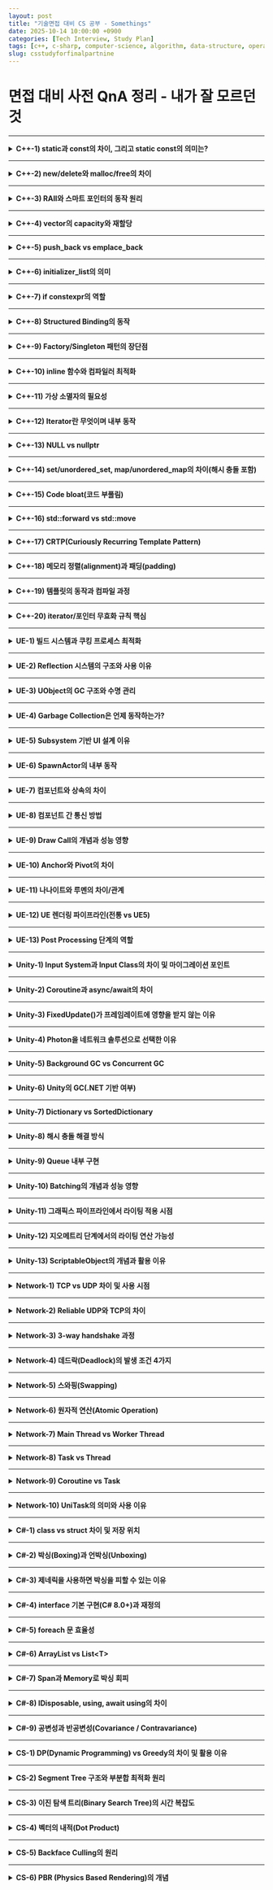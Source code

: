 ```yaml
---
layout: post
title: "기술면접 대비 CS 공부 - Somethings"
date: 2025-10-14 10:00:00 +0900
categories: [Tech Interview, Study Plan]
tags: [c++, c-sharp, computer-science, algorithm, data-structure, operating-system, network, database, design-pattern, unity, unreal]
slug: csstudyforfinalpartnine
---
```


# 면접 대비 사전 QnA 정리 - 내가 잘 모르던 것

---

<details markdown="1">
<summary><strong>C++-1) static과 const의 차이, 그리고 static const의 의미는?</strong></summary>

**핵심 요약**  
`static`은 저장 영역/수명(정적 수명)과 연결되고, `const`는 변경 불가(불변성)를 뜻합니다.  
`static const`는 **프로그램 전체 수명**을 가지며 **수정 불가**인 정적 상수를 만들 때 사용합니다.

**특징 및 상세설명**  
- `static (전역/네임스페이스)` : 내부 링크(translation unit 한정)로 심벌 노출을 제한.  
- `static (함수 내부)` : 첫 호출 시 한 번 초기화, 이후 호출 간 값 유지.  
- `static (클래스 멤버)` : 인스턴스가 아닌 **클래스 차원 공유**. 별도 정의 필요.  
- `const` : 읽기 전용. 포인터/참조의 ‘무엇이 고정되는지’ 주의(`const int*` vs `int* const`).  
- `static const` : 컴파일타임 상수로 사용 가능(특히 정수형/열거형 대체), ODR 규칙에 유의.

**면접식 답변**  
> `static`은 수명과 링크에, `const`는 변경 가능성에 대한 키워드입니다.  
> 둘을 합친 `static const`는 프로그램 전반에서 공유되지만 수정할 수 없는 상수를 정의할 때 유용합니다.  
> 특히 클래스의 `static const int`는 헤더에 선언하고 소스에서 정의해 ODR 문제를 피합니다.

</details>

---

<details markdown="1">
<summary><strong>C++-2) new/delete와 malloc/free의 차이</strong></summary>

**핵심 요약**  
`new/delete`는 **생성자/소멸자 호출**과 **타입 안전성**을 보장하고,  
`malloc/free`는 **바이트 단위 메모리 할당/해제**만 수행합니다.

**특징 및 상세설명**  
- `new` : 타입 크기 계산 + 메모리 할당 + 생성자 호출, 실패 시 예외(`std::bad_alloc`).  
- `delete` : 소멸자 호출 + 메모리 해제. 배열은 `delete[]`.  
- `malloc/free` : 생성자/소멸자 호출 없음, 실패 시 `nullptr` 반환.  
- 혼용 금지 : `new` ↔ `free`, `malloc` ↔ `delete`는 UB.  
- 배치 new(placement new) : 이미 확보된 버퍼에서 객체 구성 가능.

**면접식 답변**  
> 객체 수명 관리가 필요한 C++에서는 `new/delete`가 맞고, C 스타일 버퍼가 필요하면 `malloc/free`를 씁니다.  
> 생성자/소멸자 호출이 필요한 타입에는 반드시 `new/delete`를 사용해야 합니다.

</details>

---

<details markdown="1">
<summary><strong>C++-3) RAII와 스마트 포인터의 동작 원리</strong></summary>

**핵심 요약**  
RAII는 **자원은 객체의 수명에 묶는다**는 규칙이고, 스마트 포인터는 이를 구현한 **자원 소유 래퍼**입니다.

**특징 및 상세설명**  
- 블록(스코프) 종료 시 소멸자가 호출되며 자원 해제.  
- `std::unique_ptr` : 단일 소유, 이동만 허용.  
- `std::shared_ptr` : 참조 카운팅 기반 공동 소유. `std::weak_ptr`은 순환참조 방지.  
- 예외 안전성 : 소멸자가 예외 없이 자원 정리 → 리소스 누수 방지.

**면접식 답변**  
> 파일 핸들, 메모리, 뮤텍스 같은 자원을 객체 수명에 연결해 자동 정리하는 패턴이 RAII입니다.  
> 실무에선 원칙적으로 생 포인터 대신 `unique_ptr`/`shared_ptr`로 소유권을 명시합니다.

</details>

---

<details markdown="1">
<summary><strong>C++-4) vector의 capacity와 재할당</strong></summary>

**핵심 요약**  
`size`는 사용 중 원소 수, `capacity`는 재할당 없이 담을 수 있는 최대치입니다.  
용량 초과 삽입 시 **더 큰 버퍼로 이동**하며 **기존 포인터/참조가 무효화**됩니다.

**특징 및 상세설명**  
- 재할당 시 보통 1.5~2배 성장(구현 의존).  
- `reserve(n)`으로 재할당 횟수/무효화를 줄임.  
- `shrink_to_fit()`은 비구속적(non-binding) 힌트.

**면접식 답변**  
> 반복 삽입 전 예상 크기만큼 `reserve`하면 성능과 안정성이 좋아집니다.  
> 재할당 후 iterator/포인터가 무효화됨을 항상 염두에 둬야 합니다.

</details>

---

<details markdown="1">
<summary><strong>C++-5) push_back vs emplace_back</strong></summary>

**핵심 요약**  
`push_back`은 **이미 만들어진 객체**를 복사/이동해서 넣고,  
`emplace_back`은 **컨테이너 내부에서 직접 생성**합니다.

**특징 및 상세설명**  
- 복사/이동 비용 절감 가능(특히 비가벼운 타입).  
- 단, 모든 경우에 `emplace_back`이 빠른 건 아님(완벽 전달/생성자 오버로드 주의).  

**면접식 답변**  
> 생성 비용이 큰 타입은 `emplace_back(args...)`가 유리합니다.  
> 단순 POD나 이미 RVO가 잘 되는 경우 성능 차는 미미할 수 있습니다.

</details>

---

<details markdown="1">
<summary><strong>C++-6) initializer_list의 의미</strong></summary>

**핵심 요약**  
중괄호 `{}` 초기화를 **타입 안전**하게 전달하기 위한 **가벼운 뷰 타입**입니다.

**특징 및 상세설명**  
- `std::initializer_list<T>`는 요소 복사본의 포인터+크기 보유(읽기 전용).  
- 오버로드 모호성: `initializer_list`가 있으면 그 오버로드가 우선될 수 있음.

**면접식 답변**  
> 컨테이너 생성 시 `{1,2,3}` 같은 문법을 지원하고, 함수 인자로 리스트 리터럴을 자연스럽게 받을 수 있습니다.

</details>

---

<details markdown="1">
<summary><strong>C++-7) if constexpr의 역할</strong></summary>

**핵심 요약**  
컴파일타임 조건 분기로, **거짓 분기 코드는 아예 인스턴스화되지 않음** → SFINAE 대체/간소화.

**특징 및 상세설명**  
- 템플릿 메타프로그래밍 가독성 향상.  
- 잘못된 분기 구문이라도 인스턴스화되지 않으면 오류 없음.

**면접식 답변**  
> 타입 특성에 따라 컴파일 시 코드를 선택해 성능과 가독성을 동시에 확보합니다.

</details>

---

<details markdown="1">
<summary><strong>C++-8) Structured Binding의 동작</strong></summary>

**핵심 요약**  
튜플/배열/구조체를 **분해(binding)** 해서 여러 변수로 동시에 초기화합니다.

**특징 및 상세설명**  
- `auto [x,y] = pair;`  
- 참조 여부는 좌변 선언으로 제어(`auto& [x,y]`).  
- 비공개 멤버 구조체는 분해 불가(분해 요구 사항 충족 필요).

**면접식 답변**  
> 반환값이 많은 함수에서 간결하게 다룰 수 있어 코드 가독성이 크게 좋아집니다.

</details>

---

<details markdown="1">
<summary><strong>C++-9) Factory/Singleton 패턴의 장단점</strong></summary>

**핵심 요약**  
Factory는 생성 책임을 캡슐화, Singleton은 전역적 유일 인스턴스 보장.

**특징 및 상세설명**  
- Factory 장점: 결합도↓, 테스트 용이, 생성 로직 중앙화.  
- Factory 단점: 클래스 수 증가, 과설계 위험.  
- Singleton 장점: 유일성, 접근 용이.  
- Singleton 단점: 전역 상태/숨은 의존성, 테스트 어려움, 생명주기 관리 문제.

**면접식 답변**  
> 생성 복잡성은 Factory로 분리하고, Singleton은 정말 **전역적 유일성**이 필요할 때만 신중히 사용합니다.

</details>

---

<details markdown="1">
<summary><strong>C++-10) inline 함수와 컴파일러 최적화</strong></summary>

**핵심 요약**  
`inline` 키워드는 **ODR(한 정의 규칙) 보조** 의미가 커졌고,  
인라인 여부 결정은 **컴파일러 최적화**가 주도합니다.

**특징 및 상세설명**  
- 강제 인라인이 아님(힌트).  
- 작은/자주 호출/간단한 함수는 최적화 단계에서 자동 인라인 가능.  
- 헤더 정의 허용을 위한 `inline`(ODR) 사용 빈번.

**면접식 답변**  
> 성능 튜닝은 프로파일링으로 판단하고, 인라인 여부는 컴파일러에 맡기는 것이 현대 C++의 기본 접근입니다.

</details>

---

<details markdown="1">
<summary><strong>C++-11) 가상 소멸자의 필요성</strong></summary>

**핵심 요약**  
기반 클래스 포인터로 **다형적 삭제** 시 소멸자를 가상으로 해야 **리소스 누수를 방지**합니다.

**특징 및 상세설명**  
- `Base* p = new Derived; delete p;`에서 `~Base()`가 가상이 아니면 `~Derived()` 미호출.  
- 인터페이스 역할 클래스는 **반드시 가상 소멸자**.

**면접식 답변**  
> 다형성 계층의 루트는 가상 소멸자를 넣는 것이 안전한 규칙입니다.

</details>

---

<details markdown="1">
<summary><strong>C++-12) Iterator란 무엇이며 내부 동작</strong></summary>

**핵심 요약**  
이터레이터는 컨테이너 요소에 대한 **포인터 유사 추상화**입니다.

**특징 및 상세설명**  
- 카테고리: 입력/출력/전진/양방향/임의접근.  
- 컨테이너 변경 시 무효화 규칙 다름(vector 재할당 등).  
- `begin()/end()`로 범위 기반 for 지원.

**면접식 답변**  
> 포인터처럼 보이지만 컨테이너 구현에 독립적이어서 일반화 알고리즘을 가능하게 합니다.

</details>

---

<details markdown="1">
<summary><strong>C++-13) NULL vs nullptr</strong></summary>

**핵심 요약**  
`nullptr`는 **타입이 있는 null 포인터 상수**(std::nullptr_t), 오버로드 해석이 안전합니다.

**특징 및 상세설명**  
- `NULL`은 구현에 따라 `0` 정의 → 정수 오버로드로 잘못 분해 가능.  
- `nullptr` 사용이 현대 C++의 표준.

**면접식 답변**  
> 모호성 제거와 타입 안전성을 위해 항상 `nullptr`을 사용합니다.

</details>

---

<details markdown="1">
<summary><strong>C++-14) set/unordered_set, map/unordered_map의 차이(해시 충돌 포함)</strong></summary>

**핵심 요약**  
`set/map`은 **정렬 트리(RB-Tree)**, `unordered_*`는 **해시 버킷** 기반.

**특징 및 상세설명**  
- 시간복잡도: 트리 O(logN), 해시 평균 O(1) / 최악 O(N).  
- 해시 충돌 처리: 체이닝(버킷에 리스트/노드), 로드팩터 관리, 리해싱.  
- 순서 보장: 트리는 정렬 순서, 해시는 순서 없음.

**면접식 답변**  
> 탐색 빈도가 높고 정렬이 불필요하면 `unordered_*`, 정렬 순회/범위 질의가 필요하면 `set/map`이 유리합니다.

</details>

---

<details markdown="1">
<summary><strong>C++-15) Code bloat(코드 부풀림)</strong></summary>

**핵심 요약**  
템플릿과 인라인 남용 등으로 **바이너리 크기와 I-캐시 압박**이 커지는 현상입니다.

**특징 및 상세설명**  
- 원인: 과도한 템플릿 인스턴스화, 인라인, 중복 코드 생성.  
- 대책: Pimpl, 템플릿 분리/재사용, 링크 타임 최적화(LTO), 가상 호출로 중복 축소.

**면접식 답변**  
> 핫패스가 아니면 인라인을 아끼고, 공통 로직을 템플릿-매개변수화로 중복 없이 설계합니다.

</details>

---

<details markdown="1">
<summary><strong>C++-16) std::forward vs std::move</strong></summary>

**핵심 요약**  
`std::move`는 **무조건 rvalue 캐스팅**,  
`std::forward<T>`는 **전달받은 값 범주를 보존**하는 조건부 캐스팅입니다.

**특징 및 상세설명**  
- 완벽 전달(perfect forwarding) : 템플릿 매개변수 `T&&`와 `forward<T>`의 조합.  
- `move` 남용 시 유효성 상실 주의.

**면접식 답변**  
> “내가 받았던 그 값 범주 그대로” 넘기려면 `forward`, 강제로 이동 의미를 주려면 `move`를 씁니다.

</details>

---

<details markdown="1">
<summary><strong>C++-17) CRTP(Curiously Recurring Template Pattern)</strong></summary>

**핵심 요약**  
파생 클래스가 **자기 자신을 템플릿 인자로 기반 클래스에 전달**하는 패턴으로,  
정적 다형성과 믹스인 구현에 사용됩니다.

**특징 및 상세설명**  
- 가상 호출 없이 파생 타입별 최적화/바인딩.  
- 정책 기반 설계(policy-based design)에 유용.

**면접식 답변**  
> 런타임 오버헤드 없이 다형적 확장을 구현할 때 CRTP를 고려합니다.

</details>

---

<details markdown="1">
<summary><strong>C++-18) 메모리 정렬(alignment)과 패딩(padding)</strong></summary>

**핵심 요약**  
정렬은 타입이 요구하는 **주소 배치 제약**, 패딩은 이를 맞추기 위해 삽입되는 **채움 바이트**입니다.

**특징 및 상세설명**  
- 멤버 선언 순서에 따라 구조체 크기/패딩이 달라짐.  
- `alignas`, `alignof`로 제어 가능.  
- 잘못된 정렬 접근은 성능 저하/하드웨어 예외 가능.

**면접식 답변**  
> 큰 정렬 요구 멤버를 앞에 배치해 패딩을 최소화하고, SIMD 타입은 `alignas`로 정렬을 맞춥니다.

</details>

---

<details markdown="1">
<summary><strong>C++-19) 템플릿의 동작과 컴파일 과정</strong></summary>

**핵심 요약**  
템플릿은 **인스턴스화 시점**에 코드가 생성되며, ODR/가시성 규칙에 민감합니다.

**특징 및 상세설명**  
- 선언/정의는 보통 헤더에 둬야 함(가시성 필요).  
- 인스턴스화 시점의 종속 이름/오버로드 해결.  
- 링크 단계에서 동일 인스턴스 병합(LTO와 상호작용).

**면접식 답변**  
> 템플릿은 “코드 생성기”라서 헤더에 구현을 두고, 종속 이름 규칙과 인스턴스화 타이밍을 이해해야 빌드 오류를 줄일 수 있습니다.

</details>

---

<details markdown="1">
<summary><strong>C++-20) iterator/포인터 무효화 규칙 핵심</strong></summary>

**핵심 요약**  
컨테이너 변경(재할당/삭제) 시 **기존 참조가 무효**가 될 수 있습니다.

**특징 및 상세설명**  
- `vector` : 재할당/삽입/삭제로 광범위 무효화.  
- `list` : 노드 기반 → 다른 요소에 영향 적음.  
- `unordered_*` : 리해시 시 이터레이터 무효화, 참조는 유지(구현 의존 항목 확인).

**면접식 답변**  
> 성능 최적화보다 먼저 **무효화 규칙**을 안전하게 지키는 게 크래시/UB를 막는 최우선입니다.
</details>

---

<details markdown="1">
<summary><strong>UE-1) 빌드 시스템과 쿠킹 프로세스 최적화</strong></summary>

**핵심 요약**  
Unreal의 빌드는 `Build.cs` 설정을 바탕으로 모듈 단위로 진행되며, 쿠킹은 **리소스를 플랫폼별 실행 가능 포맷으로 변환**하는 과정이다.  
쿠킹 최적화의 핵심은 **불필요한 Asset/Shader/Localization 변환 최소화**다.

**특징 및 상세설명**  
- 빌드 파이프라인: UBT(Unreal Build Tool) → UHT(Reflection Header) → 링커 → Pak 생성.  
- 쿠킹은 에디터→Cooked Data(압축, 압축 해제, 캐싱) → 패키징.  
- `-iterate` 옵션으로 변경된 Asset만 재쿠킹.  
- `Derived Data Cache(DDC)` 재활용으로 빌드 속도 향상.  
- CI/CD에서 Headless 빌드 시 `CookOnTheFly` 서버 사용 가능.

**면접식 답변**  
> UBT와 UHT는 각각 코드와 메타데이터를 처리하고, 쿠킹은 콘텐츠를 플랫폼별 실행 가능한 형태로 바꿉니다.  
> 쿠킹 속도는 DDC 재사용과 Incremental Cook 설정으로 크게 개선됩니다.

</details>

---

<details markdown="1">
<summary><strong>UE-2) Reflection 시스템의 구조와 사용 이유</strong></summary>

**핵심 요약**  
Reflection은 **런타임 타입 정보(RTTI)**와 **에디터/GC/리플리케이션 지원**을 위해 Unreal에서 별도 구현된 메타데이터 시스템이다.

**특징 및 상세설명**  
- `UCLASS`, `USTRUCT`, `UPROPERTY`, `UFUNCTION` 매크로로 메타데이터 등록.  
- UHT(Unreal Header Tool)가 파싱 후 `.generated.h` 생성.  
- GC, 리플리케이션, 블루프린트 노출 모두 Reflection 기반.  
- C++의 RTTI보다 더 풍부한 런타임 메타 정보 제공.

**면접식 답변**  
> Unreal은 C++의 RTTI 대신 자체 리플렉션을 사용해 에디터, GC, 리플리케이션을 통합적으로 지원합니다.  
> `UObject` 계열만 이 시스템을 활용할 수 있습니다.

</details>

---

<details markdown="1">
<summary><strong>UE-3) UObject의 GC 구조와 수명 관리</strong></summary>

**핵심 요약**  
UObject는 Unreal의 **Garbage Collector(GC)**에서 추적 관리되며,  
참조가 없고 `RF_RootSet`에 속하지 않으면 수거 대상이 된다.

**특징 및 상세설명**  
- `AddToRoot()`로 수거 방지 가능, `RemoveFromRoot()`로 해제.  
- `UPROPERTY()`로 참조 등록 시 GC 추적됨.  
- `NewObject()`와 `ConstructObject()`의 차이는 컨텍스트/Outer 처리.  
- GC는 Mark-and-Sweep 방식이며, Tick 루프 내에서 주기적 수행.

**면접식 답변**  
> UObject는 GC 대상이므로 일반 포인터 관리보다 안전하지만,  
> UPROPERTY 누락 시 수거될 수 있어 항상 참조를 명시해야 합니다.

</details>

---

<details markdown="1">
<summary><strong>UE-4) Garbage Collection은 언제 동작하는가?</strong></summary>

**핵심 요약**  
엔진 루프 중 `UEngine::Tick()` 과정에서 **Mark-and-Sweep** 형태로 주기적으로 호출된다.

**특징 및 상세설명**  
- `CollectGarbage()` 직접 호출로 수동 실행 가능.  
- PIE(Play In Editor)나 Level 전환 시 강제 수집.  
- GC 주기는 `gc.TimeBetweenPurgingPendingKillObjects` 등으로 제어 가능.  
- Editor 환경은 더 자주 실행됨.

**면접식 답변**  
> 대부분의 상황에서 엔진이 자동으로 GC를 수행하지만,  
> 대용량 객체나 레벨 전환 직후엔 명시적 호출로 메모리 피크를 조절하기도 합니다.

</details>

---

<details markdown="1">
<summary><strong>UE-5) Subsystem 기반 UI 설계 이유</strong></summary>

**핵심 요약**  
UIController를 `UGameInstanceSubsystem`에 두면 **Persistent Level 간 UI 유지**와  
**전역적 초기화 순서 제어**가 가능하다.

**특징 및 상세설명**  
- `GameInstanceSubsystem`: 월드 전환 시에도 유지.  
- `UIController`가 레이어(Canvas)별로 Widget을 관리.  
- GameMode/UI 간 의존성 분리 → 모듈화.  
- `InitializeSubsystems()`로 순차 초기화 보장.

**면접식 답변**  
> 서브시스템 기반 설계로 UI 생명주기를 월드와 분리해  
> Seamless Travel 중에도 UI를 유지하고, 전역 컨트롤을 통합할 수 있습니다.

</details>

---

<details markdown="1">
<summary><strong>UE-6) SpawnActor의 내부 동작</strong></summary>

**핵심 요약**  
`SpawnActor`는 **CDO(Class Default Object)**를 복제(clone)해 새로운 인스턴스를 생성한다.

**특징 및 상세설명**  
- Actor 생성 순서: CDO 복제 → 생성자 → `PostInitProperties()` → `BeginPlay()`.  
- `SpawnParameters`로 Owner/CollisionHandling 등 제어.  
- 네트워크 환경에선 서버만 실제 스폰 → 클라이언트는 리플리케이션으로 반영.

**면접식 답변**  
> `SpawnActor`는 CDO 복제 기반이므로 초기값 설정은 CDO에 정의하는 게 깔끔합니다.  
> 네트워크 게임에선 반드시 서버에서 스폰해야 동기화가 이루어집니다.

</details>

---

<details markdown="1">
<summary><strong>UE-7) 컴포넌트와 상속의 차이</strong></summary>

**핵심 요약**  
상속은 **is-a**, 컴포넌트는 **has-a** 관계.  
컴포넌트는 기능을 조합할 때, 상속은 공통 인터페이스를 확장할 때 사용.

**특징 및 상세설명**  
- 상속은 계층 깊어질수록 유연성 감소.  
- 컴포넌트는 `UActorComponent` 또는 `USceneComponent` 기반.  
- 블루프린트 기반 클래스에서 재사용성 극대화.

**면접식 답변**  
> 상속은 기본 속성과 행위의 일관성을 유지할 때,  
> 컴포넌트는 여러 기능을 조립할 때 더 적합합니다.

</details>

---

<details markdown="1">
<summary><strong>UE-8) 컴포넌트 간 통신 방법</strong></summary>

**핵심 요약**  
컴포넌트 간 직접 참조보단 **Delegate/EventDispatcher/Interface**를 활용한다.

**특징 및 상세설명**  
- C++에서는 `DECLARE_DYNAMIC_MULTICAST_DELEGATE`로 브로드캐스트 가능.  
- BP에서는 Event Dispatcher로 유사 동작.  
- Interface 기반 접근 시 의존성 최소화.

**면접식 답변**  
> 상호 참조를 피하려면 인터페이스나 델리게이트를 이용해  
> 이벤트 기반 통신을 설계하는 것이 안전합니다.

</details>

---

<details markdown="1">
<summary><strong>UE-9) Draw Call의 개념과 성능 영향</strong></summary>

**핵심 요약**  
Draw Call은 GPU에 “이 오브젝트를 렌더링하라”는 **렌더 명령 단위**이다.  
CPU → GPU 전송 호출 횟수이며, 많을수록 오버헤드 증가.

**특징 및 상세설명**  
- Draw Call 병합 = Batching / Instancing.  
- 머티리얼/셰이더/텍스처 변경은 추가 Draw Call 발생.  
- UE에서 `r.MeshDrawCommands.*`로 모니터링 가능.

**면접식 답변**  
> Draw Call은 CPU-GPU 사이 병목의 핵심 원인입니다.  
> 동일 머티리얼/메시를 묶어 배칭하면 프레임타임을 줄일 수 있습니다.

</details>

---

<details markdown="1">
<summary><strong>UE-10) Anchor와 Pivot의 차이</strong></summary>

**핵심 요약**  
Anchor는 **위치 기준(부모 기준 비율)**,  
Pivot은 **회전/스케일 기준(자기 자신 내 비율)**을 의미한다.

**특징 및 상세설명**  
- Anchor는 레이아웃 조정 시 반응형 UI에 중요.  
- Pivot은 애니메이션 회전/스케일 기준점 제어.  
- UE 에디터에서 Anchor는 파란 사각, Pivot은 노란 점으로 표시.

**면접식 답변**  
> Anchor는 “어디에 붙을지”, Pivot은 “어디를 중심으로 회전할지”의 차이입니다.

</details>

---

<details markdown="1">
<summary><strong>UE-11) 나나이트와 루멘의 차이/관계</strong></summary>

**핵심 요약**  
Nanite는 **지오메트리 스트리밍**,  
Lumen은 **글로벌 일루미네이션(GI)** 시스템이다.

**특징 및 상세설명**  
- Nanite: 삼각형 단위 가시성 스트리밍(LOD 대체).  
- Lumen: 실시간 반사/간접광 계산.  
- 둘 다 GPU 연산 기반으로 CPU 부하 감소.  
- 상호 독립적이지만 렌더 파이프라인에서 통합적으로 작동.

**면접식 답변**  
> Nanite는 “디테일 유지”, Lumen은 “조명 품질 개선”으로  
> UE5의 두 핵심 렌더링 혁신 기술입니다.

</details>

---

<details markdown="1">
<summary><strong>UE-12) UE 렌더링 파이프라인(전통 vs UE5)</strong></summary>

**핵심 요약**  
전통 UE는 **Deferred Rendering** 기반,  
UE5는 Nanite+Lumen 중심의 **Virtualized Pipeline**으로 진화했다.

**특징 및 상세설명**  
- UE4: GBuffer 생성 → Lighting Pass → Post Processing.  
- UE5: Nanite Geometry Pass → Lumen GI → Virtual Shadow Map.  
- 하이엔드 환경에선 RTX Path Tracer 병행 가능.

**면접식 답변**  
> UE5는 GBuffer 중심의 구조에서 벗어나 지오메트리와 조명 모두 가상화된 파이프라인으로 옮겨왔습니다.

</details>

---

<details markdown="1">
<summary><strong>UE-13) Post Processing 단계의 역할</strong></summary>

**핵심 요약**  
렌더링 후 최종 화면에 **후처리 효과(Bloom, DoF, Tonemapping)**를 적용하는 과정이다.

**특징 및 상세설명**  
- UE에서 `PostProcessVolume` 또는 `PostProcessMaterial`로 제어.  
- 렌더 타깃에 적용되는 셰이더 기반 이미지 연산.  
- 후처리 순서: Tonemap → Exposure → FX.  

**면접식 답변**  
> 후처리는 최종 시각적 완성도를 높이지만,  
> 효과가 많을수록 GPU 비용이 증가하므로 품질과 성능의 균형이 중요합니다.

</details>

---

<details markdown="1">
<summary><strong>Unity-1) Input System과 Input Class의 차이 및 마이그레이션 포인트</strong></summary>

**핵심 요약**  
`Input Class`는 **구버전 단일 입력 API**,  
`Input System`은 **이벤트 기반, 멀티 디바이스 대응형** 입력 처리 시스템이다.

**특징 및 상세설명**  
- `Input.GetKey` / `GetAxis` → 즉시 폴링 방식.  
- `Input System`은 `InputAction` 기반으로 입력 이벤트를 바인딩.  
- 멀티플레이, 리바인딩, 디바이스 핫스왑 지원.  
- Player Settings → “Active Input Handling”을 New로 변경해야 충돌 없음.

**면접식 답변**  
> 새 Input System은 이벤트 기반이라 구조적이고, 리바인딩/패드 지원이 자연스럽습니다.  
> 단, 기존 `Input`과 병행 시 예외(`InvalidOperationException`)가 자주 발생하므로 완전 전환이 필요합니다.

</details>

---

<details markdown="1">
<summary><strong>Unity-2) Coroutine과 async/await의 차이</strong></summary>

**핵심 요약**  
Coroutine은 **프레임 단위 일시 정지**,  
`async/await`은 **비동기 태스크(Task 기반)** 로직 제어를 위한 C# 기능이다.

**특징 및 상세설명**  
- Coroutine: `yield return`으로 프레임 타이밍 제어.  
- async: 스레드 풀 활용, CPU 비동기 작업에 적합.  
- `UniTask`를 이용하면 둘의 장점을 통합 가능.  
- Coroutine은 Unity 메인 스레드에서만 동작.

**면접식 답변**  
> Coroutine은 “시간 기반 흐름 제어”, async는 “I/O 기반 병렬 처리”에 적합합니다.  
> Unity에서는 UI나 애니메이션은 Coroutine, 파일 I/O나 네트워크는 async를 씁니다.

</details>

---

<details markdown="1">
<summary><strong>Unity-3) FixedUpdate()가 프레임레이트에 영향을 받지 않는 이유</strong></summary>

**핵심 요약**  
`FixedUpdate()`는 **물리 시뮬레이션 주기(Time.fixedDeltaTime)**에 따라 일정하게 호출된다.

**특징 및 상세설명**  
- 렌더링 프레임과 분리된 물리 프레임.  
- deltaTime은 고정값(기본 0.02초).  
- `Time.fixedDeltaTime` 변경 시 물리 해상도 조절 가능.

**면접식 답변**  
> 물리 엔진의 안정성을 위해 일정 간격으로 동작하며, 프레임이 느려도 여러 번 호출되어 시뮬레이션이 일관됩니다.

</details>

---

<details markdown="1">
<summary><strong>Unity-4) Photon을 네트워크 솔루션으로 선택한 이유</strong></summary>

**핵심 요약**  
Photon은 **서버리스 구조, 빠른 프로토타이핑, 안정된 매칭/룸 시스템**을 제공한다.

**특징 및 상세설명**  
- UDP 기반, 자체 Relay Server 보유.  
- Custom Properties로 상태 동기화 가능.  
- 서버 구축 없이 PUN/Realtime SDK로 손쉽게 구현 가능.  
- 비용 구조가 단순(유저 수 기반).

**면접식 답변**  
> 빠른 구현과 상용 안정성을 원할 때 Photon이 적합합니다.  
> 반면 Dedicated Server 제어가 필요하면 Mirror나 Netcode for GameObjects가 낫습니다.

</details>

---

<details markdown="1">
<summary><strong>Unity-5) Background GC vs Concurrent GC</strong></summary>

**핵심 요약**  
둘 다 **메인 스레드 정지 시간(STW, Stop The World)**을 줄이기 위한 GC 방식이다.

**특징 및 상세설명**  
- Background GC: 백그라운드 스레드에서 마크 단계 수행.  
- Concurrent GC: 메인 스레드와 병행 실행, 성능 부하 감소.  
- Unity 2021+는 Mono/.NET GC 개선으로 Concurrent 지원 확대.

**면접식 답변**  
> Background는 정지 시간 감소, Concurrent는 STW 최소화로 부드러운 프레임 유지에 도움됩니다.  
> GC 설정은 Editor 로그에서 “Incremental GC”로 확인할 수 있습니다.

</details>

---

<details markdown="1">
<summary><strong>Unity-6) Unity의 GC(.NET 기반 여부)</strong></summary>

**핵심 요약**  
Unity의 GC는 **Mono/.NET 런타임의 Mark-Sweep 기반**이며, 일부 플랫폼에서 Incremental GC를 사용한다.

**특징 및 상세설명**  
- Unity 2019 LTS 이후 Incremental GC 옵션 추가.  
- IL2CPP 빌드 시에도 관리 객체는 별도 추적.  
- 세대별(Generation) 구조는 사용하지 않음.  
- `GC.Collect()`는 강제 호출이지만 비추천.

**면접식 답변**  
> Unity는 자체 GC를 쓰지 않고 Mono/.NET 기반을 커스터마이징했습니다.  
> 현재는 Incremental GC로 한 프레임당 작업을 분산합니다.

</details>

---

<details markdown="1">
<summary><strong>Unity-7) Dictionary vs SortedDictionary</strong></summary>

**핵심 요약**  
`Dictionary`는 **해시 기반**,  
`SortedDictionary`는 **이진 트리 기반(정렬된 Key 보장)**이다.

**특징 및 상세설명**  
- Dictionary: 평균 O(1), 순서 없음.  
- SortedDictionary: O(logN), Key 정렬 유지.  
- 내부 구현: `Dictionary`는 해시 테이블, `SortedDictionary`는 Red-Black Tree.

**면접식 답변**  
> 순서가 필요하면 SortedDictionary, 단순 조회면 Dictionary를 씁니다.

</details>

---

<details markdown="1">
<summary><strong>Unity-8) 해시 충돌 해결 방식</strong></summary>

**핵심 요약**  
Unity의 `Dictionary`는 **체이닝(Chaining)** 방식으로 해시 충돌을 해결한다.

**특징 및 상세설명**  
- 동일 버킷에 여러 Key 존재 가능.  
- 각 Entry는 연결 리스트 형태로 관리.  
- .NET 7 이후 Open Addressing 일부 적용 (Unity는 Mono 기반이라 이전 구조).

**면접식 답변**  
> 해시 충돌은 완전히 피할 수 없으므로, Key 분포를 고려한 커스텀 해시 함수를 쓰는 게 좋습니다.

</details>

---

<details markdown="1">
<summary><strong>Unity-9) Queue 내부 구현</strong></summary>

**핵심 요약**  
배열 기반 **순환 버퍼 구조**로 구현되어 있다.

**특징 및 상세설명**  
- head/tail 인덱스를 이용해 O(1) 입출력.  
- capacity 초과 시 2배 확장.  
- Enqueue/Dequeue 시 실제 데이터 이동 없음.

**면접식 답변**  
> 큐는 단순 연결 리스트보다 캐시 효율이 높고, 순환 버퍼 방식으로 빠른 연산이 가능합니다.

</details>

---

<details markdown="1">
<summary><strong>Unity-10) Batching의 개념과 성능 영향</strong></summary>

**핵심 요약**  
Batching은 여러 오브젝트를 **하나의 Draw Call로 묶는 최적화** 기법이다.

**특징 및 상세설명**  
- Static Batching: 움직이지 않는 오브젝트 병합.  
- Dynamic Batching: 작은 Mesh를 런타임에 병합.  
- GPU Instancing: 동일 Mesh를 여러 번 렌더링.  
- 오버헤드: Mesh 병합, Transform 업로드.

**면접식 답변**  
> Static은 메모리, Dynamic은 CPU 비용이 늘지만 DrawCall 감소 효과가 큽니다.  
> 가장 이상적인 방식은 Instancing 기반입니다.

</details>

---

<details markdown="1">
<summary><strong>Unity-11) 그래픽스 파이프라인에서 라이팅 적용 시점</strong></summary>

**핵심 요약**  
라이팅은 **Fragment(픽셀) 셰이더 단계**에서 주로 적용된다.

**특징 및 상세설명**  
- Vertex 단계에서 조명 계산 시 “버텍스 라이팅”.  
- Fragment 단계에서 조명 계산 시 “픽셀 라이팅”.  
- URP는 Forward+ 기반, HDRP는 Deferred 기반.

**면접식 답변**  
> 정밀한 라이팅이 필요한 장면은 픽셀 단위 조명이 필수이며, Forward vs Deferred 구조 선택에 따라 계산 위치가 달라집니다.

</details>

---

<details markdown="1">
<summary><strong>Unity-12) 지오메트리 단계에서의 라이팅 연산 가능성</strong></summary>

**핵심 요약**  
이론상 가능하지만, **정확도가 낮고 제한적**이다.

**특징 및 상세설명**  
- Vertex 셰이더에서 근사 조명 계산 가능.  
- GPU 연산량 감소하지만 하이라이트 정확도 떨어짐.  
- 일반적으로 그림자/스페큘러 표현 불가.

**면접식 답변**  
> 저성능 환경에서는 버텍스 라이팅을 사용하지만,  
> 현대 파이프라인에서는 픽셀 단위 계산이 표준입니다.

</details>

---

<details markdown="1">
<summary><strong>Unity-13) ScriptableObject의 개념과 활용 이유</strong></summary>

**핵심 요약**  
`ScriptableObject`는 **에셋 형태의 데이터 컨테이너**로,  
메모리 절약과 데이터 재사용을 위한 구조다.

**특징 및 상세설명**  
- GameObject와 달리 씬에 존재하지 않음.  
- 여러 오브젝트가 동일 데이터 참조 가능.  
- 저장 포맷: `.asset`.  
- 설정/밸런스 데이터, 글로벌 설정, Pool 등에서 활용.

**면접식 답변**  
> ScriptableObject는 싱글톤처럼 공유되지만,  
> 에셋이므로 유지/관리 비용이 훨씬 적습니다.  
> “데이터 중심 설계(Data-Driven Design)”의 핵심 요소입니다.

</details>

---

<details markdown="1">
<summary><strong>Network-1) TCP vs UDP 차이 및 사용 시점</strong></summary>

**핵심 요약**  
TCP는 **신뢰성(순서, 재전송)** 보장,  
UDP는 **속도와 효율성**을 우선시한다.

**특징 및 상세설명**  
- TCP: 연결 지향형, 3-way handshake, 흐름 제어, 혼잡 제어.  
- UDP: 비연결형, 손실 가능성 있음, 브로드캐스트 지원.  
- 게임에서는 UDP 기반에 **신뢰성 계층(Reliable UDP)**을 추가하는 경우가 많다.

**면접식 답변**  
> TCP는 순서와 신뢰성이 필요한 채팅/로그인에,  
> UDP는 빠른 반응이 중요한 실시간 게임 패킷에 사용합니다.

</details>

---

<details markdown="1">
<summary><strong>Network-2) Reliable UDP와 TCP의 차이</strong></summary>

**핵심 요약**  
Reliable UDP는 **UDP 위에 직접 재전송 로직을 구현**한 구조로,  
TCP보다 **낮은 지연**과 **더 세밀한 제어**가 가능하다.

**특징 및 상세설명**  
- TCP는 커널 레벨에서 재전송, 순서보장 자동 처리.  
- Reliable UDP는 사용자 레벨에서 Ack/Nack, 시퀀스 관리.  
- 헤더 오버헤드 작고, 게임에 최적화된 신뢰성 조절 가능.

**면접식 답변**  
> TCP는 완전 신뢰성을, Reliable UDP는 “필요한 만큼의 신뢰성”을 제공합니다.  
> 예: 총알 피격 판정은 UDP, 인벤토리 저장은 TCP.

</details>

---

<details markdown="1">
<summary><strong>Network-3) 3-way handshake 과정</strong></summary>

**핵심 요약**  
TCP 연결을 성립하기 위한 **세 단계의 신호 교환**이다.

**특징 및 상세설명**  
1️⃣ **SYN**: 클라이언트 → 서버 연결 요청.  
2️⃣ **SYN-ACK**: 서버 → 클라이언트 수락 응답.  
3️⃣ **ACK**: 클라이언트 → 서버 확인 응답.  
이후 연결이 확립되고 데이터 전송 시작.

**면접식 답변**  
> TCP는 3단계 핸드셰이크로 신뢰 가능한 세션을 확보합니다.  
> 중간에 하나라도 손실되면 연결이 재시도됩니다.

</details>

---

<details markdown="1">
<summary><strong>Network-4) 데드락(Deadlock)의 발생 조건 4가지</strong></summary>

**핵심 요약**  
Deadlock은 **상호 배제, 점유 대기, 비선점, 순환 대기** 네 가지 조건이 모두 만족될 때 발생한다.

**특징 및 상세설명**  
- **상호 배제**: 한 자원은 한 프로세스만 접근 가능.  
- **점유 대기**: 자원 점유한 채 다른 자원 요청.  
- **비선점**: 자원을 강제로 회수 불가.  
- **순환 대기**: 자원 요청이 원형으로 연결.

**면접식 답변**  
> 4가지 중 하나라도 깨면 Deadlock은 방지됩니다.  
> 예를 들어 자원 순서를 고정하거나, 타임아웃을 두는 식입니다.

</details>

---

<details markdown="1">
<summary><strong>Network-5) 스와핑(Swapping)</strong></summary>

**핵심 요약**  
Swapping은 **프로세스를 메모리↔디스크 간 교체**하여 메모리 공간을 확보하는 기법이다.

**특징 및 상세설명**  
- 실행 중 프로세스를 백업(스왑 아웃), 다시 로드(스왑 인).  
- 메모리 부족 시 사용, 하지만 디스크 I/O 부담 큼.  
- 가상 메모리 페이징과는 개념상 유사하나 단위가 “프로세스 전체”.

**면접식 답변**  
> Swapping은 물리 메모리가 부족할 때 전체 프로세스를 교체하지만,  
> 현대 OS는 페이징 기반으로 더 세밀하게 관리합니다.

</details>

---

<details markdown="1">
<summary><strong>Network-6) 원자적 연산(Atomic Operation)</strong></summary>

**핵심 요약**  
Atomic Operation은 **더 이상 분해되지 않는 연산**,  
즉 중간 상태가 외부에 노출되지 않는 연산이다.

**특징 및 상세설명**  
- 하드웨어 수준에서 보장 (`LOCK XADD`, `CMPXCHG`).  
- CPU 캐시 일관성 프로토콜(MESI)과 함께 동작.  
- 멀티스레드 환경에서 동기화 비용 최소화.

**면접식 답변**  
> Atomic 연산은 락보다 가볍고, 동시성 제어의 기본 단위입니다.  
> 예: `InterlockedAdd`, `std::atomic<int>`.

</details>

---

<details markdown="1">
<summary><strong>Network-7) Main Thread vs Worker Thread</strong></summary>

**핵심 요약**  
Main Thread는 **렌더링/UI/게임 루프**를 담당,  
Worker Thread는 **비동기 연산**을 수행한다.

**특징 및 상세설명**  
- Unity/Unreal 모두 렌더링은 Main Thread 고정.  
- Worker Thread는 Pathfinding, Physics, Networking 등에서 사용.  
- 스레드 간 데이터 공유 시 Lock-Free 구조나 Queue를 사용.

**면접식 답변**  
> 렌더링은 반드시 메인 스레드에서 수행되고,  
> 부하 분산은 Worker Thread로 처리해야 프레임 드랍을 방지할 수 있습니다.

</details>

---

<details markdown="1">
<summary><strong>Network-8) Task vs Thread</strong></summary>

**핵심 요약**  
`Thread`는 **실행 단위**,  
`Task`는 **작업 단위(스케줄링 추상화)**다.

**특징 및 상세설명**  
- Thread는 OS 수준의 실행 단위, 직접 생성/관리 비용 높음.  
- Task는 ThreadPool에서 스케줄링되어 효율적.  
- `await`와 결합 시 비동기 논리 구조화 가능.

**면접식 답변**  
> Task는 Thread 위의 논리 단위로,  
> 직접 스레드 관리 대신 고수준 비동기 로직을 작성할 수 있게 해줍니다.

</details>

---

<details markdown="1">
<summary><strong>Network-9) Coroutine vs Task</strong></summary>

**핵심 요약**  
Coroutine은 **Unity 엔진 루프 기반**,  
Task는 **C# 런타임 비동기 시스템** 기반이다.

**특징 및 상세설명**  
- Coroutine: `yield return`으로 프레임 대기, 메인 스레드 고정.  
- Task: 스레드풀 기반, I/O 작업 분산 가능.  
- UniTask로 Coroutine 스타일 async 지원 가능.

**면접식 답변**  
> Coroutine은 게임 로직용, Task는 외부 연산용입니다.  
> UniTask는 이 둘을 통합해 Unity 친화적 비동기를 제공합니다.

</details>

---

<details markdown="1">
<summary><strong>Network-10) UniTask의 의미와 사용 이유</strong></summary>

**핵심 요약**  
`UniTask`는 **Unity 친화적인 lightweight Task 대체재**로,  
`async/await` 오버헤드를 줄이기 위한 라이브러리다.

**특징 및 상세설명**  
- GC 할당 없는 구조, struct 기반.  
- Unity의 프레임, Update, WaitForSeconds와 자연스러운 연동.  
- CancellationToken, Timeout 등 지원.

**면접식 답변**  
> UniTask는 “Task보다 빠르고 Coroutine보다 유연한” 구조로,  
> 모바일 빌드에서 GC 부하를 줄이기에 가장 효율적입니다.

</details>

---

<details markdown="1">
<summary><strong>C#-1) class vs struct 차이 및 저장 위치</strong></summary>

**핵심 요약**  
`class`는 **참조 타입(힙)**, `struct`는 **값 타입(스택 또는 인라인)**이다.

**특징 및 상세설명**  
- class: 참조 전달, GC 관리, 상속 가능.  
- struct: 복사 전달, 상속 불가, 박싱 주의.  
- struct는 작고 불변(immutable)할수록 효율적.  
- 구조체는 스택에 “항상” 저장되는 것은 아니며, 다른 객체 내부에 인라인 저장될 수도 있다.

**면접식 답변**  
> class는 동적 수명과 유연성을, struct는 빠른 접근과 메모리 효율성을 제공합니다.  
> 단, struct를 남용하면 복사 비용이 커집니다.

</details>

---

<details markdown="1">
<summary><strong>C#-2) 박싱(Boxing)과 언박싱(Unboxing)</strong></summary>

**핵심 요약**  
값 타입을 **object나 interface로 변환 시 박싱**,  
반대로 꺼낼 때 **언박싱**이 일어난다.

**특징 및 상세설명**  
- 박싱 시 새 힙 객체가 생성됨 → GC 부담.  
- 언박싱은 값 복사이므로 또 한 번 오버헤드 발생.  
- 자주 반복되면 성능 저하 심각.

**면접식 답변**  
> 박싱/언박싱은 숨은 비용이라,  
> 제네릭이나 Span, struct 기반 설계로 회피하는 것이 중요합니다.

</details>

---

<details markdown="1">
<summary><strong>C#-3) 제네릭을 사용하면 박싱을 피할 수 있는 이유</strong></summary>

**핵심 요약**  
제네릭은 **컴파일 시 구체 타입으로 인스턴스화**되기 때문에  
`object` 변환이 필요 없어 박싱을 회피한다.

**특징 및 상세설명**  
- `List<int>`는 내부에서 `int` 그대로 저장.  
- 비제네릭 컬렉션(`ArrayList`)은 모든 요소를 `object`로 저장 → 박싱 발생.  
- 제네릭은 런타임 타입 안정성과 성능을 동시에 확보.

**면접식 답변**  
> 제네릭은 타입 정보가 컴파일 시 확정되므로  
> object 변환이 없어 박싱이 발생하지 않습니다.

</details>

---

<details markdown="1">
<summary><strong>C#-4) interface 기본 구현(C# 8.0+)과 재정의</strong></summary>

**핵심 요약**  
C# 8부터 인터페이스도 **기본 구현(Default Implementation)**을 가질 수 있다.

**특징 및 상세설명**  
- 기존 구현체 호환성 유지용.  
- `class`에서 동일 시그니처를 구현하면 **기본 구현은 무시됨**.  
- 명시적 구현(`IInterface.Method()`) 형태로 접근 가능.

**면접식 답변**  
> 인터페이스의 기본 구현은 ABI 호환성을 높이지만,  
> 복잡한 다중 상속 구조에서는 모호성 문제가 생길 수 있습니다.

</details>

---

<details markdown="1">
<summary><strong>C#-5) foreach 문 효율성</strong></summary>

**핵심 요약**  
`foreach`는 `IEnumerable`/`IEnumerator` 인터페이스 기반으로  
**구조적이지만 약간의 오버헤드**가 있다.

**특징 및 상세설명**  
- `List<T>`의 경우 JIT에서 인라인 최적화되어 오버헤드 거의 없음.  
- `Dictionary` 등에서는 박싱/인터페이스 호출 오버헤드 존재.  
- 구조체 Enumerator는 `foreach`가 더 빠르기도 함.

**면접식 답변**  
> 일반적인 컬렉션에서는 `foreach`와 `for`의 성능 차이가 거의 없습니다.  
> 단, 커스텀 Enumerator나 LINQ 체인에서는 반복자 비용이 커질 수 있습니다.

</details>

---

<details markdown="1">
<summary><strong>C#-6) ArrayList vs List&lt;T&gt;</strong></summary>

**핵심 요약**  
`ArrayList`는 **비제네릭**,  
`List<T>`는 **제네릭 기반 컬렉션**이다.

**특징 및 상세설명**  
- ArrayList: 모든 요소를 object로 저장 → 박싱 발생.  
- List<T>: 타입 안정, 박싱 없음, 컴파일 타임 체크 가능.  
- List<T>가 .NET 2.0 이후 사실상 표준.

**면접식 답변**  
> ArrayList는 유연하지만 느리고 타입 안전성이 없습니다.  
> 현대 C#에서는 List<T>를 기본으로 사용합니다.

</details>

---

<details markdown="1">
<summary><strong>C#-7) Span과 Memory로 박싱 회피</strong></summary>

**핵심 요약**  
`Span<T>`와 `Memory<T>`는 **메모리를 직접 참조하는 타입 안전한 뷰(View)**다.  
데이터 복사 없이 슬라이스/전달 가능하다.

**특징 및 상세설명**  
- `Span<T>`: 스택 전용, 참조 구조체(ref struct).  
- `Memory<T>`: 힙에서도 안전하게 사용 가능.  
- 박싱/언박싱 없는 고성능 데이터 접근 제공.

**면접식 답변**  
> Span은 박싱 없이 배열, 버퍼, 문자열을 빠르게 다루는 수단입니다.  
> 특히 GC 힙을 건드리지 않아 메모리 효율이 뛰어납니다.

</details>

---

<details markdown="1">
<summary><strong>C#-8) IDisposable, using, await using의 차이</strong></summary>

**핵심 요약**  
`IDisposable`은 **명시적 자원 해제 인터페이스**,  
`using`은 **자동 호출 구문**,  
`await using`은 **비동기 Dispose 지원**이다.

**특징 및 상세설명**  
- `using`은 스코프 종료 시 `Dispose()` 호출.  
- `await using`은 `IAsyncDisposable` 구현체의 `DisposeAsync()` 호출.  
- `using var` 구문으로 더 간결하게 작성 가능.

**면접식 답변**  
> `using`은 동기 자원 정리, `await using`은 비동기 자원 정리에 사용됩니다.  
> 특히 Stream 등 I/O 리소스에서는 비동기 Dispose가 중요합니다.

</details>

---

<details markdown="1">
<summary><strong>C#-9) 공변성과 반공변성(Covariance / Contravariance)</strong></summary>

**핵심 요약**  
공변성은 **파생 → 기반으로 대입 가능**,  
반공변성은 **기반 → 파생으로 대입 가능**이다.

**특징 및 상세설명**  
- 공변: `IEnumerable<Derived>` → `IEnumerable<Base>` 허용(`out`).  
- 반공변: `Action<Base>` → `Action<Derived>` 허용(`in`).  
- 제네릭 타입 매개변수 선언 시 `in`, `out` 키워드로 지정.

**면접식 답변**  
> 공변성은 반환형, 반공변성은 매개변수형에 적용됩니다.  
> 덕분에 제네릭 인터페이스 간 타입 호환성이 높아집니다.

</details>

---

<details markdown="1">
<summary><strong>CS-1) DP(Dynamic Programming) vs Greedy의 차이 및 활용 이유</strong></summary>

**핵심 요약**  
DP는 **부분 문제의 최적해를 저장하며 전체 최적해를 도출**,  
Greedy는 **현재 최선의 선택을 반복**해 전체 해를 근사한다.

**특징 및 상세설명**  
- DP: Overlapping Subproblems + Optimal Substructure 필요.  
- Greedy: 지역적 최적 → 전역 최적이 항상 보장되진 않음.  
- DP는 메모리 사용이 크고, Greedy는 빠르지만 완전성 부족.

**면접식 답변**  
> Greedy는 빠르고 단순하지만 최적 보장이 안 되고,  
> DP는 느리지만 항상 최적 해를 보장합니다.  
> 대표 예시는 동전 거스름돈 문제입니다.

</details>

---

<details markdown="1">
<summary><strong>CS-2) Segment Tree 구조와 부분합 최적화 원리</strong></summary>

**핵심 요약**  
Segment Tree는 **배열 구간에 대한 연산(합, 최소, 최대 등)**을  
O(logN) 시간에 수행하기 위한 **트리 기반 자료구조**이다.

**특징 및 상세설명**  
- 각 노드는 구간 [l, r]의 연산 결과를 저장.  
- 부분합, 최소/최대, Lazy Propagation(지연 업데이트) 지원.  
- 공간 복잡도 O(4N).

**면접식 답변**  
> 배열이 자주 갱신되고 구간 합을 자주 질의할 때 Segment Tree가 최적입니다.  
> 매 질의마다 전체 탐색(O(N)) 대신 O(logN)으로 해결됩니다.

</details>

---

<details markdown="1">
<summary><strong>CS-3) 이진 탐색 트리(Binary Search Tree)의 시간 복잡도</strong></summary>

**핵심 요약**  
BST의 탐색, 삽입, 삭제는 평균 O(logN), 최악 O(N)이다.

**특징 및 상세설명**  
- 트리 균형 유지 시 O(logN) 보장 (AVL, Red-Black Tree).  
- 한쪽으로 치우치면 선형 구조가 되어 O(N).  
- 중위 순회(In-order Traversal)는 항상 정렬된 결과를 반환.

**면접식 답변**  
> BST는 데이터가 정렬된 상태로 들어오면 성능이 급락하기 때문에,  
> 실무에서는 항상 균형 트리를 사용합니다.

</details>

---

<details markdown="1">
<summary><strong>CS-4) 벡터의 내적(Dot Product)</strong></summary>

**핵심 요약**  
두 벡터의 내적은 **크기 × 크기 × cosθ**,  
즉 방향 유사도(Projection)을 나타낸다.

**특징 및 상세설명**  
- A·B > 0 → 같은 방향, < 0 → 반대 방향.  
- A·B = 0 → 수직(orthogonal).  
- 조명 계산(조명각도, Normal-Lighting)에서 광범위하게 사용.

**면접식 답변**  
> 내적은 방향 일치도를 측정하는 연산으로,  
> 게임에서는 조명 밝기 계산의 핵심입니다.

</details>

---

<details markdown="1">
<summary><strong>CS-5) Backface Culling의 원리</strong></summary>

**핵심 요약**  
Backface Culling은 **카메라에서 보이지 않는 뒷면을 렌더링하지 않는 최적화**이다.

**특징 및 상세설명**  
- 폴리곤의 노멀 벡터와 시선 벡터 내적값으로 판단.  
- 내적 < 0 → 뒷면 → 렌더링 스킵.  
- GPU에서 자동 처리되며, 불필요한 픽셀 셰이딩 방지.

**면접식 답변**  
> Backface Culling은 GPU가 계산량을 절반 가까이 줄일 수 있는 기본 최적화입니다.  
> 단, 양면 머티리얼은 예외적으로 꺼야 합니다.

</details>

---

<details markdown="1">
<summary><strong>CS-6) PBR (Physics Based Rendering)의 개념</strong></summary>

**핵심 요약**  
PBR은 **물리 법칙 기반으로 빛의 반사·산란을 시뮬레이션**하는 렌더링 방식이다.

**특징 및 상세설명**  
- 핵심 구성: Albedo, Metallic, Roughness, Normal, AO.  
- Fresnel, Microfacet BRDF, Energy Conservation 원칙.  
- 재질 간 일관성 확보 → 현실감 향상.  
- UE/Unity 모두 PBR 기반 머티리얼 사용.

**면접식 답변**  
> PBR은 조명 세기나 각도에 따라 자연스러운 반응을 보이게 하는 물리 기반 셰이딩입니다.  
> 덕분에 아티스트가 조명 환경을 바꿔도 결과가 일관됩니다.

</details>
